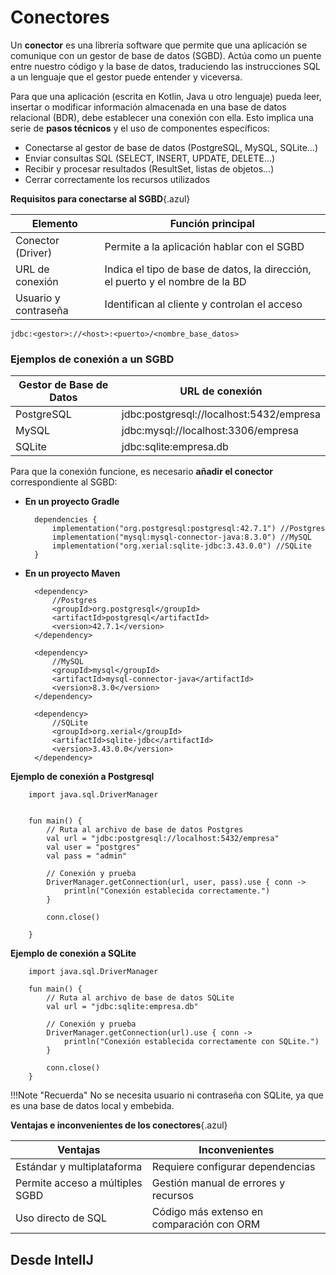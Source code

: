# Conectores

Un **conector** es una librería software que permite que una aplicación se comunique con un gestor de base de datos (SGBD). Actúa como un puente entre nuestro código y la base de datos, traduciendo las instrucciones SQL a un lenguaje que el gestor puede entender y viceversa.


Para que una aplicación (escrita en Kotlin, Java u otro lenguaje) pueda leer, insertar o modificar información almacenada en una base de datos relacional (BDR), debe establecer una conexión con ella. Esto implica una serie de **pasos técnicos** y el uso de componentes específicos:

- Conectarse al gestor de base de datos (PostgreSQL, MySQL, SQLite…)
- Enviar consultas SQL (SELECT, INSERT, UPDATE, DELETE…)
- Recibir y procesar resultados (ResultSet, listas de objetos…)
- Cerrar correctamente los recursos utilizados



**Requisitos para conectarse al SGBD**{.azul}

Elemento|	Función principal|
--------|--------------------|
Conector (Driver)|	Permite a la aplicación hablar con el SGBD
URL de conexión|	Indica el tipo de base de datos, la dirección, el puerto y el nombre de la BD
Usuario y contraseña|	Identifican al cliente y controlan el acceso



    jdbc:<gestor>://<host>:<puerto>/<nombre_base_datos>



### Ejemplos de conexión a un SGBD

Gestor de Base de Datos|	URL de conexión
-----------------------|---------------------
PostgreSQL|	jdbc:postgresql://localhost:5432/empresa
MySQL|	jdbc:mysql://localhost:3306/empresa
SQLite|	jdbc:sqlite:empresa.db


Para que la conexión funcione, es necesario **añadir el conector** correspondiente al SGBD:   


- **En un proyecto Gradle**

        dependencies {
            implementation("org.postgresql:postgresql:42.7.1") //Postgres
            implementation("mysql:mysql-connector-java:8.3.0") //MySQL
            implementation("org.xerial:sqlite-jdbc:3.43.0.0") //SQLite
        }


- **En un proyecto Maven**

        <dependency>
            //Postgres
            <groupId>org.postgresql</groupId>
            <artifactId>postgresql</artifactId>
            <version>42.7.1</version>
        </dependency>

        <dependency>
            //MySQL
            <groupId>mysql</groupId>
            <artifactId>mysql-connector-java</artifactId>
            <version>8.3.0</version>
        </dependency>

        <dependency>
            //SQLite
            <groupId>org.xerial</groupId>
            <artifactId>sqlite-jdbc</artifactId>
            <version>3.43.0.0</version>
        </dependency>




**Ejemplo de conexión a Postgresql**

        import java.sql.DriverManager

        
        fun main() {
            // Ruta al archivo de base de datos Postgres
            val url = "jdbc:postgresql://localhost:5432/empresa"
            val user = "postgres"
            val pass = "admin"

            // Conexión y prueba
            DriverManager.getConnection(url, user, pass).use { conn ->
                println("Conexión establecida correctamente.")
            }

            conn.close()
            
        }

**Ejemplo de conexión a SQLite**

        import java.sql.DriverManager

        fun main() {
            // Ruta al archivo de base de datos SQLite
            val url = "jdbc:sqlite:empresa.db"

            // Conexión y prueba
            DriverManager.getConnection(url).use { conn ->
                println("Conexión establecida correctamente con SQLite.")
            }

            conn.close()
        }

!!!Note "Recuerda"
    No se necesita usuario ni contraseña con SQLite, ya que es una base de datos local y embebida.      



**Ventajas e inconvenientes de los conectores**{.azul}

Ventajas|	Inconvenientes
--------|-----------------
Estándar y multiplataforma|	Requiere configurar dependencias
Permite acceso a múltiples SGBD| Gestión manual de errores y recursos
Uso directo de SQL|	Código más extenso en comparación con ORM


## Desde IntellJ